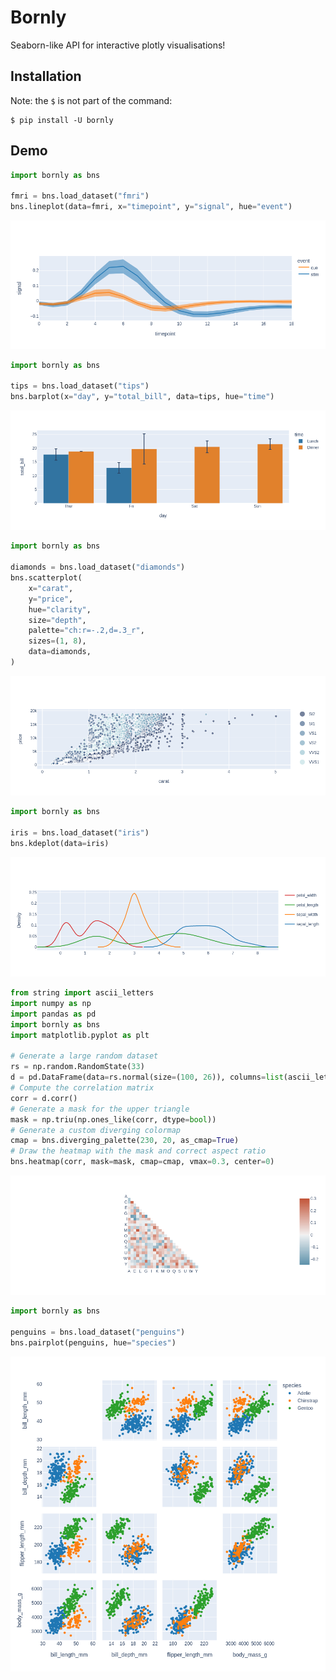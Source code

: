 # Bornly

Seaborn-like API for interactive plotly visualisations!

## Installation

Note: the `$` is not part of the command:

```console
$ pip install -U bornly
```

## Demo

```python
import bornly as bns

fmri = bns.load_dataset("fmri")
bns.lineplot(data=fmri, x="timepoint", y="signal", hue="event")
```

![lineplot](lineplot.png)

```python
import bornly as bns

tips = bns.load_dataset("tips")
bns.barplot(x="day", y="total_bill", data=tips, hue="time")
```

![barplot](barplot.png)

```python
import bornly as bns

diamonds = bns.load_dataset("diamonds")
bns.scatterplot(
    x="carat",
    y="price",
    hue="clarity",
    size="depth",
    palette="ch:r=-.2,d=.3_r",
    sizes=(1, 8),
    data=diamonds,
)
```

![scatterplot](scatterplot.png)

```python
import bornly as bns

iris = bns.load_dataset("iris")
bns.kdeplot(data=iris)
```

![kdeplot](kdeplot.png)

```python
from string import ascii_letters
import numpy as np
import pandas as pd
import bornly as bns
import matplotlib.pyplot as plt

# Generate a large random dataset
rs = np.random.RandomState(33)
d = pd.DataFrame(data=rs.normal(size=(100, 26)), columns=list(ascii_letters[26:]))
# Compute the correlation matrix
corr = d.corr()
# Generate a mask for the upper triangle
mask = np.triu(np.ones_like(corr, dtype=bool))
# Generate a custom diverging colormap
cmap = bns.diverging_palette(230, 20, as_cmap=True)
# Draw the heatmap with the mask and correct aspect ratio
bns.heatmap(corr, mask=mask, cmap=cmap, vmax=0.3, center=0)
```

![heatmap](heatmap.png)

```python
import bornly as bns

penguins = bns.load_dataset("penguins")
bns.pairplot(penguins, hue="species")
```

![pairplot](pairplot.png)
